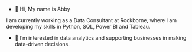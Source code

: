 - 👋 Hi, My name is Abby

I am currently working as a Data Consultant at Rockborne, where I am developing my skills in Python, SQL, Power BI and Tableau. 

- 👀 I’m interested in data analytics and supporting businesses in making data-driven decisions. 

